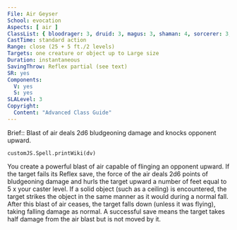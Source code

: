 ```yaml
---
File: Air Geyser
School: evocation
Aspects: [ air ]
ClassList: { bloodrager: 3, druid: 3, magus: 3, shaman: 4, sorcerer: 3, wizard: 3, witch: 3 }
CastTime: standard action
Range: close (25 + 5 ft./2 levels)
Targets: one creature or object up to Large size
Duration: instantaneous
SavingThrow: Reflex partial (see text)
SR: yes
Components:
  V: yes
  S: yes
SLALevel: 3
Copyright:
  Content: "Advanced Class Guide"
---
```

Brief:: Blast of air deals 2d6 bludgeoning damage and knocks opponent upward.

```dataviewjs
customJS.Spell.printWiki(dv)
```

You create a powerful blast of air capable of flinging an opponent upward. If the target fails its Reflex save, the force of the air deals 2d6 points of bludgeoning damage and hurls the target upward a number of feet equal to 5 x your caster level. If a solid object (such as a ceiling) is encountered, the target strikes the object in the same manner as it would during a normal fall. After this blast of air ceases, the target falls down (unless it was flying), taking falling damage as normal. A successful save means the target takes half damage from the air blast but is not moved by it.
